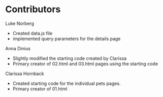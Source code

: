 # Contributors

Luke Norberg
* Created data.js file
* implemented query parameters for the details page

Anna Dinius
* Slightly modified the starting code created by Clarissa
* Primary creator of 02.html and 03.html pages using the starting code

Clarissa Hornback
* Created starting code for the individual pets pages.
* Primary creator of 01.html
